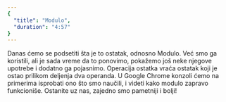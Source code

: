 ```yaml
---
{
  "title": "Modulo",
  "duration": "4:57"
}
---
```


Danas ćemo se podsetiti šta je to ostatak, odnosno Modulo. Već smo ga koristili, ali je sada vreme da to ponovimo, pokažemo još neke njegove upotrebe i dodatno ga pojasnimo. Operacija ostatka vraća ostatak koji je ostao prilikom deljenja dva operanda. U Google Chrome konzoli ćemo na primerima isprobati ono što smo naučili, i videti kako modulo zapravo funkcioniše. Ostanite uz nas, zajedno smo pametniji i bolji!


